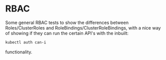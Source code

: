 # RBAC

Some general RBAC tests to show the differences between Roles/ClusterRoles and RoleBindings/ClusterRoleBindings, with a nice way of showing if they can run the certain API's with the inbuilt:
```bash
kubectl auth can-i
```
functionality.

